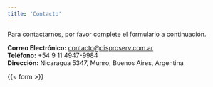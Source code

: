 ```yaml
---
title: 'Contacto'
---
```


Para contactarnos, por favor complete el formulario a continuación.

**Correo Electrónico:** contacto@disproserv.com.ar  
**Teléfono:** +54 9 11 4947-9984  
**Dirección:** Nicaragua 5347, Munro, Buenos Aires, Argentina  

{{< form >}}